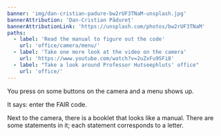 ```yaml
---
banner: 'img/dan-cristian-padure-bw2rUF3TNaM-unsplash.jpg'
bannerAttribution: 'Dan-Cristian Pădureț'
bannerAttributionLink: 'https://unsplash.com/photos/bw2rUF3TNaM'
paths:
  - label: 'Read the manual to figure out the code'
    url: 'office/camera/menu/'
  - label: 'Take one more look at the video on the camera'
    url: 'https://www.youtube.com/watch?v=2uZxFu9SFi8'
  - label: "Take a look around Professor Hutseephluts' office"
    url: 'office/'
---
```


You press on some buttons on the camera and a menu shows up.

It says: enter the FAIR code.

Next to the camera, there is a booklet that looks like a manual. There are some statements in it; each statement corresponds to a letter.
